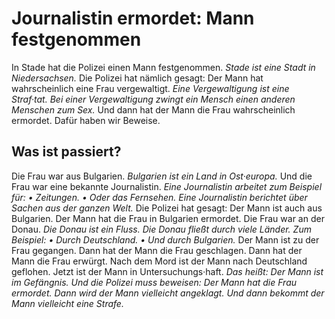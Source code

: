 # Journalistin ermordet: Mann festgenommen

In Stade hat die Polizei einen Mann festgenommen. 
*Stade ist eine Stadt in Niedersachsen.* Die Polizei hat nämlich gesagt: Der Mann hat wahrscheinlich eine Frau vergewaltigt. 
*Eine Vergewaltigung ist eine Straf·tat.* 
*Bei einer Vergewaltigung zwingt ein Mensch einen anderen Menschen zum Sex.* Und dann hat der Mann die Frau wahrscheinlich ermordet. Dafür haben wir Beweise. 

## Was ist passiert?
Die Frau war aus Bulgarien. 
*Bulgarien ist ein Land in Ost·europa.* Und die Frau war eine bekannte Journalistin. 
*Eine Journalistin arbeitet zum Beispiel für:* *• Zeitungen.* 
*• Oder das Fernsehen.* 
*Eine Journalistin berichtet über Sachen aus der ganzen Welt.* Die Polizei hat gesagt: Der Mann ist auch aus Bulgarien. Der Mann hat die Frau in Bulgarien ermordet. Die Frau war an der Donau. 
*Die Donau ist ein Fluss.* 
*Die Donau fließt durch viele Länder.* *Zum Beispiel:* *• Durch Deutschland.* 
*• Und durch Bulgarien.* Der Mann ist zu der Frau gegangen. Dann hat der Mann die Frau geschlagen. Dann hat der Mann die Frau erwürgt. Nach dem Mord ist der Mann nach Deutschland geflohen. 
Jetzt ist der Mann in Untersuchungs·haft. *Das heißt:* 
*Der Mann ist im Gefängnis.* 
*Und die Polizei muss beweisen:* 
*Der Mann hat die Frau ermordet.* 
*Dann wird der Mann vielleicht angeklagt.* 
*Und dann bekommt der Mann vielleicht eine Strafe.* 

